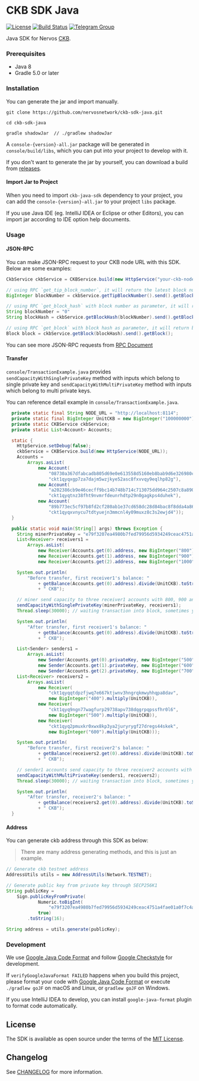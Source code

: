 # CKB SDK Java

[![License](https://img.shields.io/badge/license-MIT-green)](https://github.com/nervosnetwork/ckb-sdk-java/blob/develop/LICENSE)
[![Build Status](https://travis-ci.com/nervosnetwork/ckb-sdk-java.svg?branch=develop)](https://travis-ci.com/nervosnetwork/ckb-sdk-java)
[![Telegram Group](https://cdn.rawgit.com/Patrolavia/telegram-badge/8fe3382b/chat.svg)](https://t.me/nervos_ckb_dev)

Java SDK for Nervos [CKB](https://github.com/nervosnetwork/ckb).

### Prerequisites

* Java 8
* Gradle 5.0 or later

### Installation

You can generate the jar and import manually.
```shell
git clone https://github.com/nervosnetwork/ckb-sdk-java.git

cd ckb-sdk-java

gradle shadowJar  // ./gradlew shadowJar 
```
A `console-{version}-all.jar` package will be generated in `console/build/libs`, which you can put into your project to develop with it.

If you don't want to generate the jar by yourself, you can download a build from [releases](https://github.com/nervosnetwork/ckb-sdk-java/releases).

#### Import Jar to Project

When you need to import `ckb-java-sdk` dependency to your project, you can add the `console-{version}-all.jar` to your project `libs` package. 

If you use Java IDE (eg. IntelliJ IDEA or Eclipse or other Editors), you can import jar according to IDE option help documents.

### Usage

#### JSON-RPC

You can make JSON-RPC request to your CKB node URL with this SDK. Below are some examples:

```Java
CkbService ckbService = CKBService.build(new HttpService("your-ckb-node-url"));

// using RPC `get_tip_block_number`, it will return the latest block number
BigInteger blockNumber = ckbService.getTipBlockNumber().send().getBlockNumber();

// using RPC `get_block_hash` with block number as parameter, it will return block hash
String blockNumber = "0"
String blockHash = ckbService.getBlockHash(blockNumber).send().getBlockHash();

// using RPC `get_block` with block hash as parameter, it will return block object
Block block = ckbService.getBlock(blockHash).send().getBlock();

```

You can see more JSON-RPC requests from [RPC Document](https://github.com/nervosnetwork/ckb/blob/develop/rpc/README.md)

#### Transfer

`console/TransactionExample.java` provides `sendCapacityWithSinglePrivateKey` method with inputs which belong to single private key 
and `sendCapacityWithMultiPrivateKey` method with inputs which belong to multi private keys.

You can reference detail example in `console/TransactionExample.java`.

```Java
  private static final String NODE_URL = "http://localhost:8114";
  private static final BigInteger UnitCKB = new BigInteger("100000000");
  private static CKBService ckbService;
  private static List<Account> Accounts;

  static {
    HttpService.setDebug(false);
    ckbService = CKBService.build(new HttpService(NODE_URL));
    Accounts =
        Arrays.asList(
            new Account(
                "08730a367dfabcadb805d69e0e613558d5160eb8bab9d6e326980c2c46a05db2",
                "ckt1qyqxgp7za7dajm5wzjkye52asc8fxvvqy9eqlhp82g"),
            new Account(
                "a202386cb9e46cecff9bc14b748b714c713075dd964c2507c8a8900540164959",
                "ckt1qyqtnz38fht9nvmrfdeunrhdtp29n0gagkps4duhek"),
            new Account(
                "89b773ec5cf97b8fd2cf280ab1e37cd658dc28d84bac8f8dda4a8646cc08d266",
                "ckt1qyqxvnycu7tdtyuejn3mmcnl4y09muxz8c3s2ewjd4"));
  }

  public static void main(String[] args) throws Exception {
    String minerPrivateKey = "e79f3207ea4980b7fed79956d5934249ceac4751a4fae01a0f7c4a96884bc4e3";
    List<Receiver> receivers1 =
        Arrays.asList(
            new Receiver(Accounts.get(0).address, new BigInteger("800").multiply(UnitCKB)),
            new Receiver(Accounts.get(1).address, new BigInteger("900").multiply(UnitCKB)),
            new Receiver(Accounts.get(2).address, new BigInteger("1000").multiply(UnitCKB)));

    System.out.println(
        "Before transfer, first receiver1's balance: "
            + getBalance(Accounts.get(0).address).divide(UnitCKB).toString(10)
            + " CKB");

    // miner send capacity to three receiver1 accounts with 800, 900 and 1000 CKB
    sendCapacityWithSinglePrivateKey(minerPrivateKey, receivers1);
    Thread.sleep(30000); // waiting transaction into block, sometimes you should wait more seconds

    System.out.println(
        "After transfer, first receiver1's balance: "
            + getBalance(Accounts.get(0).address).divide(UnitCKB).toString(10)
            + " CKB");

    List<Sender> senders1 =
        Arrays.asList(
            new Sender(Accounts.get(0).privateKey, new BigInteger("500").multiply(UnitCKB)),
            new Sender(Accounts.get(1).privateKey, new BigInteger("600").multiply(UnitCKB)),
            new Sender(Accounts.get(2).privateKey, new BigInteger("700").multiply(UnitCKB)));
    List<Receiver> receivers2 =
        Arrays.asList(
            new Receiver(
                "ckt1qyqqtdpzfjwq7e667ktjwnv3hngrqkmwyhhqpa8dav",
                new BigInteger("400").multiply(UnitCKB)),
            new Receiver(
                "ckt1qyq9ngn77wagfurp29738apv738dqgrpqpssfhr0l6",
                new BigInteger("500").multiply(UnitCKB)),
            new Receiver(
                "ckt1qyq2pmuxkr0xwx8kp3ya2juryrygf27dregs44skek",
                new BigInteger("600").multiply(UnitCKB)));

    System.out.println(
        "Before transfer, first receiver2's balance: "
            + getBalance(receivers2.get(0).address).divide(UnitCKB).toString(10)
            + " CKB");

    // sender1 accounts send capacity to three receiver2 accounts with 400, 500 and 600 CKB
    sendCapacityWithMultiPrivateKey(senders1, receivers2);
    Thread.sleep(30000); // waiting transaction into block, sometimes you should wait more seconds

    System.out.println(
        "After transfer, receiver2's balance: "
            + getBalance(receivers2.get(0).address).divide(UnitCKB).toString(10)
            + " CKB");
  }

```

#### Address

You can generate ckb address through this SDK as below:

> There are many address generating methods, and this is just an example.

```Java
// Generate ckb testnet address
AddressUtils utils = new AddressUtils(Network.TESTNET);

// Generate public key from private key through SECP256K1
String publicKey =
    Sign.publicKeyFromPrivate(
            Numeric.toBigInt(
                "e79f3207ea4980b7fed79956d5934249ceac4751a4fae01a0f7c4a96884bc4e3"),
            true)
        .toString(16);

String address = utils.generate(publicKey);
```

### Development

We use [Google Java Code Format](https://google.github.io/styleguide/javaguide.html#s4.5-line-wrapping) and follow [Google Checkstyle](https://github.com/checkstyle/checkstyle/blob/master/src/main/resources/google_checks.xml) for development.

If `verifyGoogleJavaFormat FAILED` happens when you build this project, please format your code with [Google Java Code Format](https://google.github.io/styleguide/javaguide.html#s4.5-line-wrapping) 
or execute `./gradlew goJF` on macOS and Linux,  or `gradlew goJF` on Windows.

If you use IntelliJ IDEA to develop, you can install `google-java-format` plugin to format code automatically.

## License

The SDK is available as open source under the terms of the [MIT License](https://opensource.org/licenses/MIT).

## Changelog

See [CHANGELOG](CHANGELOG.md) for more information.
